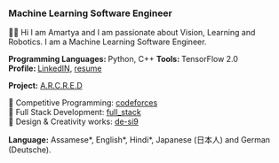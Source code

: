 ### Machine Learning Software Engineer
👋🏻 Hi I am Amartya and I am passionate about Vision, Learning and Robotics. I am a Machine Learning Software Engineer.

<b>Programming Languages: </b>Python, C++ 
<b>Tools: </b>TensorFlow 2.0 <br />
<b>Profile: </b><a href="https://www.linkedin.com/in/amartyasaikia/">LinkedIN</a>, <a href="https://drive.google.com/file/d/1HKraa0FgyOy4J6GMGtG9GozYR8WlmMoL/view?usp=sharing">resume</a>

<b>Project:</b> <a href="http://www.arcred.space/"> A.R.C.R.E.D </a>

🌌 Competitive Programming: <a href="#">codeforces</a><br />
🌌 Full Stack Development: <a href="https://github.com/s-ai-kia/full_stack">full_stack</a><br />
🌌 Design & Creativity works: <a href="https://github.com/s-ai-kia/de-si9">de-si9</a><br />

<b>Language:</b> Assamese*, English*, Hindi*, Japanese (日本人) and German (Deutsche).
